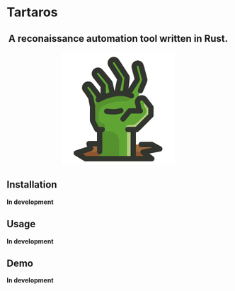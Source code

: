 # Tartaros

<h2 align="center">
A reconaissance automation tool written in Rust.
</h2>

<p align="center">
  <img width="256" height="256" src="img/icon256.png">
</p>


## Installation

**In development**


## Usage

**In development**


## Demo

**In development**